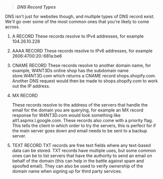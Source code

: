 
>_**DNS Record Types**_

DNS isn't just for websites though, and multiple types of DNS record exist. We'll go over some of the most common ones that you're likely to come across.

1. A RECORD 
		These records resolve to IPv4 addresses, for example 104.26.10.228

2. AAAA RECORD 
		These records resolve to IPv6 addresses, for example 2606:4700:20::681a:be6
	
3. CNAME RECORD 
		 These records resolve to another domain name, for example, W4NT3Ds online shop has the subdomain name store.W4NT3D.com which returns a CNAME record shops.shopify.com. Another DNS request would then be made to shops.shopify.com to work out the IP address.
		 
4. MX RECORD
		
	These records resolve to the address of the servers that handle the email for the domain you are querying, for example an MX record response for W4NT3D.com would look something like alt1.aspmx.l.google.com. These records also come with a priority flag. This tells the client in which order to try the servers, this is perfect for if the main server goes down and email needs to be sent to a backup server.
	
1. TEXT RECORD 
		TXT records are free text fields where any text-based data can be stored. TXT records have multiple uses, but some common ones can be to list servers that have the authority to send an email on behalf of the domain (this can help in the battle against spam and spoofed email). They can also be used to verify ownership of the domain name when signing up for third party services.

